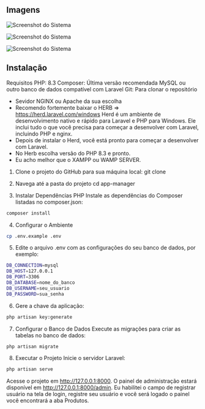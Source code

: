 ## Imagens
![Screenshot do Sistema](https://i.imgur.com/UYq6AY0.png) 

![Screenshot do Sistema](https://i.imgur.com/53CMicK.png) 

![Screenshot do Sistema](https://i.imgur.com/VBKoiI8.png) 

## Instalação 
Requisitos
PHP: 8.3
Composer: Última versão recomendada
MySQL ou outro banco de dados compatível com Laravel
Git: Para clonar o repositório

- Sevidor NGINX ou Apache da sua escolha
- Recomendo fortemente baixar o HERB => https://herd.laravel.com/windows
  Herd é um ambiente de desenvolvimento nativo e rápido para Laravel e PHP para Windows. 
  Ele inclui tudo o que você precisa para começar a desenvolver com Laravel, incluindo PHP e nginx.
- Depois de instalar o Herd, você está pronto para começar a desenvolver com Laravel.
- No Herb escolha versão do PHP 8.3 e pronto. 
- Eu acho melhor que o XAMPP ou WAMP SERVER.

1. Clone o projeto do GitHub para sua máquina local:
git clone 

2. Navega até a pasta do projeto 
cd app-manager

3. Instalar Dependências PHP
Instale as dependências do Composer listadas no composer.json:
```bash 
composer install
```
4. Configurar o Ambiente
```bash 
cp .env.example .env
```
5. Edite o arquivo .env com as configurações do seu banco de dados, por exemplo:
```bash 
DB_CONNECTION=mysql
DB_HOST=127.0.0.1
DB_PORT=3306
DB_DATABASE=nome_do_banco
DB_USERNAME=seu_usuario
DB_PASSWORD=sua_senha
```
6. Gere a chave da aplicação:
```bash 
php artisan key:generate
```
7. Configurar o Banco de Dados
Execute as migrações para criar as tabelas no banco de dados:
```bash 
php artisan migrate
```
8. Executar o Projeto
Inicie o servidor Laravel:
```bash 
php artisan serve
```
Acesse o projeto em http://127.0.0.1:8000. O painel de administração estará disponível em http://127.0.0.1:8000/admin.
Eu habilitei o campo de registrar usuário na tela de login, registre seu usuário e você será logado o painel você encontrará a aba Produtos.
